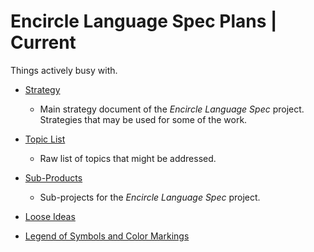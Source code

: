 Encircle Language Spec Plans | Current
======================================

Things actively busy with.

- [Strategy](1.%20Strategy.md)
    
    - Main strategy document of the *Encircle Language Spec* project. Strategies that may be used for some of the work.

- [Topic List](2.%20Topic%20List.md)

    - Raw list of topics that might be addressed.

- [Sub-Products](Sub-Projects)

    - Sub-projects for the *Encircle Language Spec* project.

- [Loose Ideas](3.%20Loose%20Ideas.md)

- [Legend of Symbols and Color Markings](4.%20Legend%20of%20Symbols%20and%20Color%20Markings.md)
